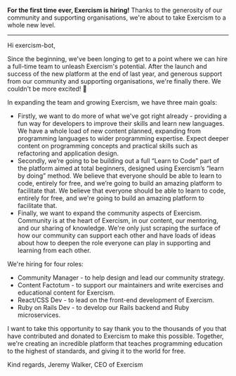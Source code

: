 **For the first time ever, Exercism is hiring!**
Thanks to the generosity of our community and supporting organisations, we're about to take Exercism to a whole new level.
 
---
 
Hi exercism-bot,

Since the beginning, we've been longing to get to a point where we can hire a full-time team to unleash Exercism's potential. 
After the launch and success of the new platform at the end of last year, and generous support from our community and supporting organisations, we're finally there. 
We couldn't be more excited! 🥳

In expanding the team and growing Exercism, we have three main goals:

- Firstly, we want to do more of what we've got right already - providing a fun way for developers to improve their skills and learn new languages. 
  We have a whole load of new content planned, expanding from programming languages to wider programming expertise. 
  Expect deeper content on programming concepts and practical skills such as refactoring and application design.
- Secondly, we’re going to be building out a full “Learn to Code” part of the platform aimed at total beginners, designed using Exercism’s “learn by doing” method. We believe that everyone should be able to learn to code, entirely for free, and we’re going to build an amazing platform to facilitate that.
  We believe that everyone should be able to learn to code, entirely for free, and we're going to build an amazing platform to facilitate that.
- Finally, we want to expand the community aspects of Exercism. 
  Community is at the heart of Exercism, in our content, our mentoring, and our sharing of knowledge. 
  We're only just scraping the surface of how our community can support each other and have loads of ideas about how to deepen the role everyone can play in supporting and learning from each other.

We're hiring for four roles:

- Community Manager - to help design and lead our community strategy.
- Content Factotum - to support our maintainers and write exercises and educational content for Exercism.
- React/CSS Dev - to lead on the front-end development of Exercism.
- Ruby on Rails Dev - to develop our Rails backend and Ruby microservices.

I want to take this opportunity to say thank you to the thousands of you that have contributed and donated to Exercism to make this possible. 
Together, we're creating an incredible platform that teaches programming education to the highest of standards, and giving it to the world for free.

Kind regards,
Jeremy Walker, 
CEO of Exercism

